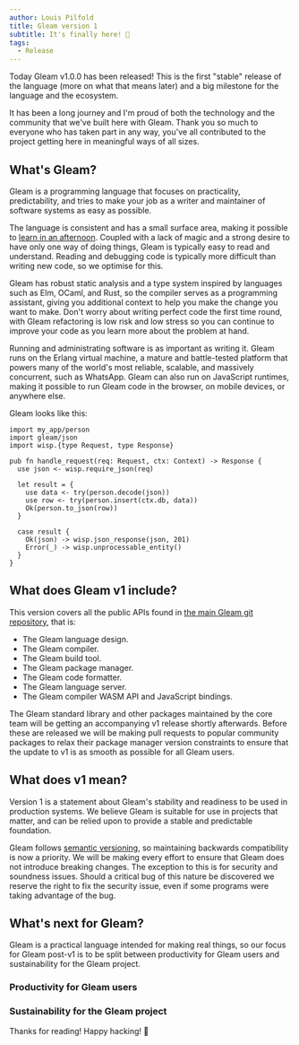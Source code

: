 ```yaml
---
author: Louis Pilfold
title: Gleam version 1
subtitle: It's finally here! 🎉
tags:
  - Release
---
```


Today Gleam v1.0.0 has been released! This is the first "stable" release of the
language (more on what that means later) and a big milestone for the language
and the ecosystem.

It has been a long journey and I'm proud of both the technology and the
community that we've built here with Gleam. Thank you so much to everyone who
has taken part in any way, you've all contributed to the project getting here in
meaningful ways of all sizes.


## What's Gleam?

Gleam is a programming language that focuses on practicality, predictability,
and tries to make your job as a writer and maintainer of software systems as
easy as possible.

The language is consistent and has a small surface area, making it possible to
[learn in an afternoon][tour]. Coupled with a lack of magic and a strong desire
to have only one way of doing things, Gleam is typically easy to read and
understand. Reading and debugging code is typically more difficult than writing
new code, so we optimise for this.

[tour]: https://tour.gleam.run/

Gleam has robust static analysis and a type system inspired by languages such as
Elm, OCaml, and Rust, so the compiler serves as a programming assistant, giving
you additional context to help you make the change you want to make. Don't worry
about writing perfect code the first time round, with Gleam refactoring is low
risk and low stress so you can continue to improve your code as you learn more
about the problem at hand.

Running and administrating software is as important as writing it. Gleam
runs on the Erlang virtual machine, a mature and battle-tested platform that
powers many of the world's most reliable, scalable, and massively concurrent,
such as WhatsApp. Gleam can also run on JavaScript runtimes, making it possible
to run Gleam code in the browser, on mobile devices, or anywhere else.

Gleam looks like this:
```gleam
import my_app/person
import gleam/json
import wisp.{type Request, type Response}

pub fn handle_request(req: Request, ctx: Context) -> Response {
  use json <- wisp.require_json(req)

  let result = {
    use data <- try(person.decode(json))
    use row <- try(person.insert(ctx.db, data))
    Ok(person.to_json(row))
  }

  case result {
    Ok(json) -> wisp.json_response(json, 201)
    Error(_) -> wisp.unprocessable_entity()
  }
}
```


## What does Gleam v1 include?

This version covers all the public APIs found in [the main Gleam git
repository][repo], that is:

- The Gleam language design.
- The Gleam compiler.
- The Gleam build tool.
- The Gleam package manager.
- The Gleam code formatter.
- The Gleam language server.
- The Gleam compiler WASM API and JavaScript bindings.

[repo]: https://github.com/gleam-lang/gleam

The Gleam standard library and other packages maintained by the core team will
be getting an accompanying v1 release shortly afterwards. Before these are
released we will be making pull requests to popular community packages to relax
their package manager version constraints to ensure that the update to v1 is as
smooth as possible for all Gleam users.


## What does v1 mean?

Version 1 is a statement about Gleam's stability and readiness to be used in
production systems. We believe Gleam is suitable for use in projects that
matter, and can be relied upon to provide a stable and predictable foundation.

Gleam follows [semantic versioning][semver], so maintaining backwards
compatibility is now a priority. We will be making every effort to ensure that
Gleam does not introduce breaking changes. The exception to this is for security
and soundness issues. Should a critical bug of this nature be discovered we
reserve the right to fix the security issue, even if some programs were taking
advantage of the bug.

[semver]: https://semver.org/


## What's next for Gleam?

Gleam is a practical language intended for making real things, so our focus for
Gleam post-v1 is to be split between productivity for Gleam users and
sustainability for the Gleam project.

### Productivity for Gleam users



### Sustainability for the Gleam project


Thanks for reading! Happy hacking! 💜
